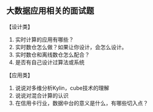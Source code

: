 ## 大数据应用相关的面试题

【设计类】
1. 实时计算的应用有哪些？
2. 实时数仓怎么做？如果让你设计，会怎么设计。
3. 实时数仓和离线数仓怎么配合？
4. 是否有自己设计过算法或系统




【应用类】
1. 说说对多维分析Kylin，cube技术的理解
2. 说说对混合计算的认识
3. 在信用卡行业，数据中台的意义是什么，有哪些切入点？


